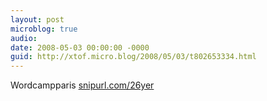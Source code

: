 ```yaml
---
layout: post
microblog: true
audio: 
date: 2008-05-03 00:00:00 -0000
guid: http://xtof.micro.blog/2008/05/03/t802653334.html
---
```

Wordcampparis [snipurl.com/26yer](http://snipurl.com/26yer)
